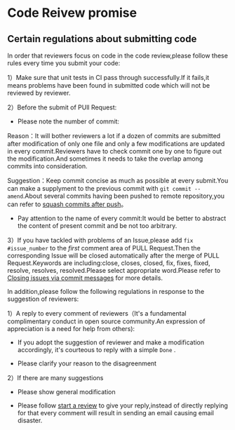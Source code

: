 # Code Reivew promise

## Certain regulations about submitting code

In order that reviewers focus on code in the code review,please follow these rules every time you submit your code:

1）Make sure that unit tests in CI pass through successfully.If it fails,it means problems have been found in submitted code which will not be reviewed by reviewer.

2）Before the submit of PUll Request:

- Please note the number of commit:

Reason：It will bother reviewers a lot if a dozen of commits are submitted after modification of only one file and only a few modifications are updated in every commit.Reviewers have to check commit one by one to figure out the modification.And sometimes it needs to take the overlap among commits into consideration.

Suggestion：Keep commit concise as much as possible at every submit.You can make a supplyment to the previous commit with `git commit --amend`.About several commits having been pushed to remote repository,you can refer to [squash commits after push](http://stackoverflow.com/questions/5667884/how-to-squash-commits-in-git-after-they-have-been-pushed)。

- Pay attention to the name of every commit:It would be better to abstract the content of present commit and be not too arbitrary.

3）If you have tackled with problems of an Issue,please add `fix #issue_number` to the *first* comment area of PULL Request.Then the corresponding Issue will be closed automatically after the merge of PULL Request.Keywords are including:close, closes, closed, fix, fixes, fixed, resolve, resolves, resolved.Please select appropriate word.Please refer to [Closing issues via commit messages](https://help.github.com/articles/closing-issues-via-commit-messages) for more details.

In addition,please follow the following regulations in response to the suggestion of reviewers:

1）A reply to every comment of reviewers（It's a fundamental complimentary conduct in open source community.An expression of appreciation is a need for help from others):

   - If you adopt the suggestion of reviewer and make a modification accordingly, it's courteous to reply with a simple `Done` .

   - Please clarify your reason to the disagreenment

2）If there are many suggestions

   - Please show general modification

   - Please follow [start a review](https://help.github.com/articles/reviewing-proposed-changes-in-a-pull-request/) to give your reply,instead of directly replying for that every comment will result in sending an email causing email disaster.

